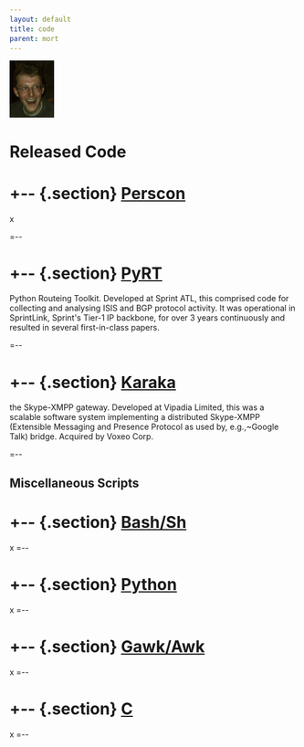```yaml
---
layout: default
title: code
parent: mort
---
```


<img class='inset right' 
     src='/images/joker.png' 
     title='Richard Mortier' 
     alt='Photo of Richard Mortier' height='100px' />

Released Code
=============

+-- {.section}
[Perscon][perscon]
========

x

[perscon]: http://perscon.net/

=--

+-- {.section}
[PyRT][pyrt]
=====

Python Routeing Toolkit.  Developed at Sprint ATL, this comprised code
for collecting and analysing ISIS and BGP protocol activity.  It was
operational in SprintLink, Sprint's Tier-1 IP backbone, for over 3
years continuously and resulted in several first-in-class papers.

=--

+-- {.section}
[Karaka][]
======

the Skype-XMPP gateway.  Developed at Vipadia Limited, this was a
scalable software system implementing a distributed Skype-XMPP
(Extensible Messaging and Presence Protocol as used by, e.g.,~Google
Talk) bridge.  Acquired by Voxeo Corp.
         
=--

Miscellaneous Scripts
---------------------

+-- {.section}
[Bash/Sh][sh]
========

x
=--

+-- {.section}
[Python][python]
=======

x
=--

+-- {.section}
[Gawk/Awk][awk]
========

x
=--

+-- {.section}
[C][cutils]
==

x
=--


[pyrt]: http://github.com/mor1/pyrt
[Karaka]: http://code.google.com/p/karaka/
[python]: http://github.com/mor1/python-scripts
[awk]: http://github.com/mor1/awk-scripts
[cutils]: http://github.com/mor1/c-utils
[sh]: http://github.com/mor1/sh-scripts
